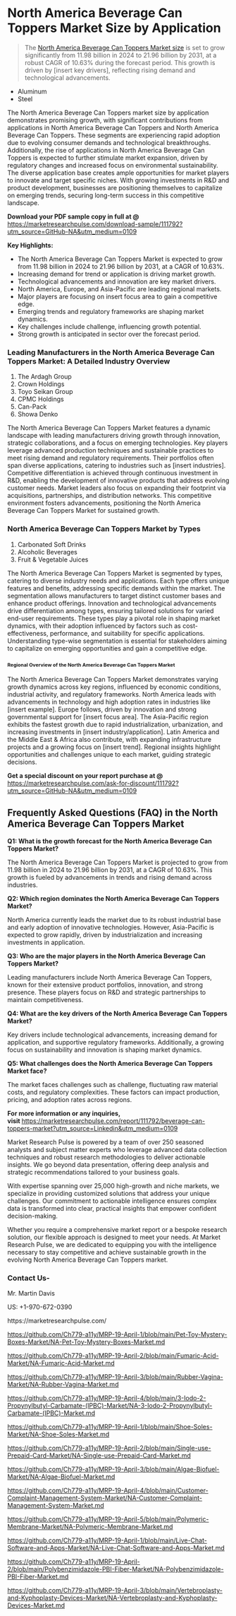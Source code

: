 <h1>North America Beverage Can Toppers Market&nbsp;Size by Application</h1><blockquote><p>The <a href="https://marketresearchpulse.com/download-sample/111792?utm_source=GitHub-NA&amp;utm_medium=0109">North America Beverage Can Toppers Market size</a> is set to grow significantly from 11.98 billion in 2024 to 21.96 billion by 2031, at a robust CAGR of 10.63% during the forecast period. This growth is driven by [insert key drivers], reflecting rising demand and technological advancements.</p></blockquote><ul><li>Aluminum<li> Steel</li></ul><p>The North America Beverage Can Toppers market size by application demonstrates promising growth, with significant contributions from applications in North America Beverage Can Toppers and North America Beverage Can Toppers. These segments are experiencing rapid adoption due to evolving consumer demands and technological breakthroughs. Additionally, the rise of applications in North America Beverage Can Toppers is expected to further stimulate market expansion, driven by regulatory changes and increased focus on environmental sustainability. The diverse application base creates ample opportunities for market players to innovate and target specific niches. With growing investments in R&D and product development, businesses are positioning themselves to capitalize on emerging trends, securing long-term success in this competitive landscape.</p><p><strong>Download your PDF sample copy in full at @ </strong><a href="https://marketresearchpulse.com/download-sample/111792?utm_source=GitHub-NA&amp;utm_medium=0109">https://marketresearchpulse.com/download-sample/111792?utm_source=GitHub-NA&amp;utm_medium=0109</a></p><p><strong>Key Highlights: </strong></p><ul><li>The North America Beverage Can Toppers Market is expected to grow from 11.98 billion in 2024 to 21.96 billion by 2031, at a CAGR of 10.63%.</li><li>Increasing demand for trend or application is driving market growth.</li><li>Technological advancements and innovation are key market drivers.</li><li>North America, Europe, and Asia-Pacific are leading regional markets.</li><li>Major players are focusing on insert focus area to gain a competitive edge.</li><li>Emerging trends and regulatory frameworks are shaping market dynamics.</li><li>Key challenges include challenge, influencing growth potential.</li><li>Strong growth is anticipated in sector over the forecast period.</li></ul><h3>Leading Manufacturers in the North America Beverage Can Toppers Market: A Detailed Industry Overview</h3><ol><li>The Ardagh Group</li><li>Crown Holdings</li><li>Toyo Seikan Group</li><li>CPMC Holdings</li><li>Can-Pack</li><li>Showa Denko</li></ol><div class="flex max-w-full flex-col flex-grow"><div class="min-h-8 text-message flex w-full flex-col items-end gap-2 whitespace-normal break-words [.text-message+&amp;]:mt-5" dir="auto" data-message-author-role="assistant" data-message-id="fd8432e4-4910-450d-b182-61b7bfb0a01f" data-message-model-slug="gpt-4o"><div class="flex w-full flex-col gap-1 empty:hidden first:pt-[3px]"><div class="markdown prose w-full break-words dark:prose-invert light"><p>The North America Beverage Can Toppers Market features a dynamic landscape with leading manufacturers driving growth through innovation, strategic collaborations, and a focus on emerging technologies. Key players leverage advanced production techniques and sustainable practices to meet rising demand and regulatory requirements. Their portfolios often span diverse applications, catering to industries such as [insert industries]. Competitive differentiation is achieved through continuous investment in R&amp;D, enabling the development of innovative products that address evolving customer needs. Market leaders also focus on expanding their footprint via acquisitions, partnerships, and distribution networks. This competitive environment fosters advancements, positioning the North America Beverage Can Toppers Market for sustained growth.</p></div></div></div></div><h3>North America Beverage Can Toppers Market by Types</h3><ol><li>Carbonated Soft Drinks<li> Alcoholic Beverages<li> Fruit & Vegetable Juices</li></ol><div class="flex max-w-full flex-col flex-grow"><div class="min-h-8 text-message flex w-full flex-col items-end gap-2 whitespace-normal break-words [.text-message+&amp;]:mt-5" dir="auto" data-message-author-role="assistant" data-message-id="084470be-0bb7-4664-bddf-5156b4f41249" data-message-model-slug="gpt-4o-mini"><div class="flex w-full flex-col gap-1 empty:hidden first:pt-[3px]"><div class="markdown prose w-full break-words dark:prose-invert light"><p>The North America Beverage Can Toppers Market is segmented by types, catering to diverse industry needs and applications. Each type offers unique features and benefits, addressing specific demands within the market. The segmentation allows manufacturers to target distinct customer bases and enhance product offerings. Innovation and technological advancements drive differentiation among types, ensuring tailored solutions for varied end-user requirements. These types play a pivotal role in shaping market dynamics, with their adoption influenced by factors such as cost-effectiveness, performance, and suitability for specific applications. Understanding type-wise segmentation is essential for stakeholders aiming to capitalize on emerging opportunities and gain a competitive edge.</p></div></div></div></div><h3><span style="font-size: 11px;">Regional Overview of the North America Beverage Can Toppers Market</span></h3><div class="flex max-w-full flex-col flex-grow"><div class="min-h-8 text-message flex w-full flex-col items-end gap-2 whitespace-normal break-words [.text-message+&amp;]:mt-5" dir="auto" data-message-author-role="assistant" data-message-id="e9038762-ce64-4e30-91c9-9bd413514231" data-message-model-slug="gpt-4o-mini"><div class="flex w-full flex-col gap-1 empty:hidden first:pt-[3px]"><div class="markdown prose w-full break-words dark:prose-invert light"><p>The North America Beverage Can Toppers Market demonstrates varying growth dynamics across key regions, influenced by economic conditions, industrial activity, and regulatory frameworks. North America leads with advancements in technology and high adoption rates in industries like [insert example]. Europe follows, driven by innovation and strong governmental support for [insert focus area]. The Asia-Pacific region exhibits the fastest growth due to rapid industrialization, urbanization, and increasing investments in [insert industry/application]. Latin America and the Middle East &amp; Africa also contribute, with expanding infrastructure projects and a growing focus on [insert trend]. Regional insights highlight opportunities and challenges unique to each market, guiding strategic decisions.</p></div></div></div></div><p><strong>Get a special discount on your report purchase at @ </strong><a href="https://marketresearchpulse.com/ask-for-discount/111792?utm_source=GitHub-NA&amp;utm_medium=0109">https://marketresearchpulse.com/ask-for-discount/111792?utm_source=GitHub-NA&amp;utm_medium=0109</a></p><h2>Frequently Asked Questions (FAQ) in the North America Beverage Can Toppers Market</h2><p><strong>Q1: What is the growth forecast for the North America Beverage Can Toppers Market?</strong></p><p>The North America Beverage Can Toppers Market is projected to grow from 11.98 billion in 2024 to 21.96 billion by 2031, at a CAGR of 10.63%. This growth is fueled by advancements in trends and rising demand across industries.</p><p><strong>Q2: Which region dominates the North America Beverage Can Toppers Market?</strong></p><p>North America currently leads the market due to its robust industrial base and early adoption of innovative technologies. However, Asia-Pacific is expected to grow rapidly, driven by industrialization and increasing investments in application.</p><p><strong>Q3: Who are the major players in the North America Beverage Can Toppers Market?</strong></p><p>Leading manufacturers include North America Beverage Can Toppers, known for their extensive product portfolios, innovation, and strong presence. These players focus on R&amp;D and strategic partnerships to maintain competitiveness.</p><p><strong>Q4: What are the key drivers of the North America Beverage Can Toppers Market?</strong></p><p>Key drivers include technological advancements, increasing demand for application, and supportive regulatory frameworks. Additionally, a growing focus on sustainability and innovation is shaping market dynamics.</p><p><strong>Q5: What challenges does the North America Beverage Can Toppers Market face?</strong></p><p>The market faces challenges such as challenge, fluctuating raw material costs, and regulatory complexities. These factors can impact production, pricing, and adoption rates across regions.</p><p><strong>For more information or any inquiries, visit&nbsp;</strong><a href="https://marketresearchpulse.com/report/111792/beverage-can-toppers-market?utm_source=Linkedin&utm_medium=0109">https://marketresearchpulse.com/report/111792/beverage-can-toppers-market?utm_source=Linkedin&utm_medium=0109</a></p><p>Market Research Pulse is powered by a team of over 250 seasoned analysts and subject matter experts who leverage advanced data collection techniques and robust research methodologies to deliver actionable insights. We go beyond data presentation, offering deep analysis and strategic recommendations tailored to your business goals.</p><p>With expertise spanning over 25,000 high-growth and niche markets, we specialize in providing customized solutions that address your unique challenges. Our commitment to actionable intelligence ensures complex data is transformed into clear, practical insights that empower confident decision-making.</p><p>Whether you require a comprehensive market report or a bespoke research solution, our flexible approach is designed to meet your needs. At Market Research Pulse, we are dedicated to equipping you with the intelligence necessary to stay competitive and achieve sustainable growth in the evolving North America Beverage Can Toppers market.</p><h3><strong>Contact Us-</strong></h3><p>Mr. Martin Davis</p><p>US: +1-970-672-0390</p><p>https://marketresearchpulse.com/</p><p><a href="https://github.com/Ch779-a11y/MRP-19-April-1/blob/main/Pet-Toy-Mystery-Boxes-Market/NA-Pet-Toy-Mystery-Boxes-Market.md">https://github.com/Ch779-a11y/MRP-19-April-1/blob/main/Pet-Toy-Mystery-Boxes-Market/NA-Pet-Toy-Mystery-Boxes-Market.md</a></p><p><a href="https://github.com/Ch779-a11y/MRP-19-April-2/blob/main/Fumaric-Acid-Market/NA-Fumaric-Acid-Market.md">https://github.com/Ch779-a11y/MRP-19-April-2/blob/main/Fumaric-Acid-Market/NA-Fumaric-Acid-Market.md</a></p><p><a href="https://github.com/Ch779-a11y/MRP-19-April-3/blob/main/Rubber-Vagina-Market/NA-Rubber-Vagina-Market.md">https://github.com/Ch779-a11y/MRP-19-April-3/blob/main/Rubber-Vagina-Market/NA-Rubber-Vagina-Market.md</a></p><p><a href="https://github.com/Ch779-a11y/MRP-19-April-4/blob/main/3-Iodo-2-Propynylbutyl-Carbamate-(IPBC)-Market/NA-3-Iodo-2-Propynylbutyl-Carbamate-(IPBC)-Market.md">https://github.com/Ch779-a11y/MRP-19-April-4/blob/main/3-Iodo-2-Propynylbutyl-Carbamate-(IPBC)-Market/NA-3-Iodo-2-Propynylbutyl-Carbamate-(IPBC)-Market.md</a></p><p><a href="https://github.com/Ch779-a11y/MRP-19-April-1/blob/main/Shoe-Soles-Market/NA-Shoe-Soles-Market.md">https://github.com/Ch779-a11y/MRP-19-April-1/blob/main/Shoe-Soles-Market/NA-Shoe-Soles-Market.md</a></p><p><a href="https://github.com/Ch779-a11y/MRP-19-April-2/blob/main/Single-use-Prepaid-Card-Market/NA-Single-use-Prepaid-Card-Market.md">https://github.com/Ch779-a11y/MRP-19-April-2/blob/main/Single-use-Prepaid-Card-Market/NA-Single-use-Prepaid-Card-Market.md</a></p><p><a href="https://github.com/Ch779-a11y/MRP-19-April-3/blob/main/Algae-Biofuel-Market/NA-Algae-Biofuel-Market.md">https://github.com/Ch779-a11y/MRP-19-April-3/blob/main/Algae-Biofuel-Market/NA-Algae-Biofuel-Market.md</a></p><p><a href="https://github.com/Ch779-a11y/MRP-19-April-4/blob/main/Customer-Complaint-Management-System-Market/NA-Customer-Complaint-Management-System-Market.md">https://github.com/Ch779-a11y/MRP-19-April-4/blob/main/Customer-Complaint-Management-System-Market/NA-Customer-Complaint-Management-System-Market.md</a></p><p><a href="https://github.com/Ch779-a11y/MRP-19-April-5/blob/main/Polymeric-Membrane-Market/NA-Polymeric-Membrane-Market.md">https://github.com/Ch779-a11y/MRP-19-April-5/blob/main/Polymeric-Membrane-Market/NA-Polymeric-Membrane-Market.md</a></p><p><a href="https://github.com/Ch779-a11y/MRP-19-April-1/blob/main/Live-Chat-Software-and-Apps-Market/NA-Live-Chat-Software-and-Apps-Market.md">https://github.com/Ch779-a11y/MRP-19-April-1/blob/main/Live-Chat-Software-and-Apps-Market/NA-Live-Chat-Software-and-Apps-Market.md</a></p><p><a href="https://github.com/Ch779-a11y/MRP-19-April-2/blob/main/Polybenzimidazole-PBI-Fiber-Market/NA-Polybenzimidazole-PBI-Fiber-Market.md">https://github.com/Ch779-a11y/MRP-19-April-2/blob/main/Polybenzimidazole-PBI-Fiber-Market/NA-Polybenzimidazole-PBI-Fiber-Market.md</a></p><p><a href="https://github.com/Ch779-a11y/MRP-19-April-3/blob/main/Vertebroplasty-and-Kyphoplasty-Devices-Market/NA-Vertebroplasty-and-Kyphoplasty-Devices-Market.md">https://github.com/Ch779-a11y/MRP-19-April-3/blob/main/Vertebroplasty-and-Kyphoplasty-Devices-Market/NA-Vertebroplasty-and-Kyphoplasty-Devices-Market.md</a></p>
